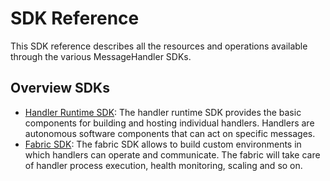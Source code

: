 # SDK Reference

This SDK reference describes all the resources and operations available through the various MessageHandler SDKs. 

## Overview SDKs

* [Handler Runtime SDK](/documentation/sdk/runtime): The handler runtime SDK provides the basic components for building and hosting individual handlers. Handlers are autonomous software components that can act on specific messages.
* [Fabric SDK](/documentation/sdk/fabric): The fabric SDK allows to build custom environments in which handlers can operate and communicate. The fabric will take care of handler process execution, health monitoring, scaling and so on.
